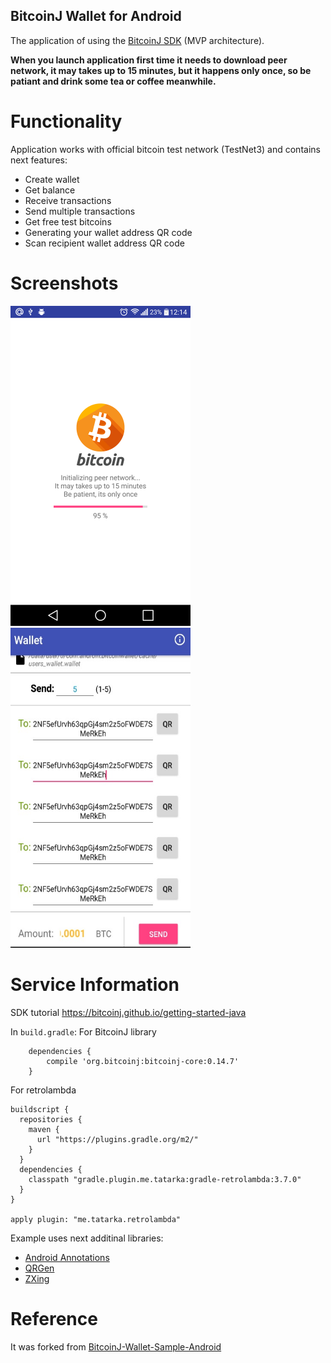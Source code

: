 ## BitcoinJ Wallet for Android

The application of using the <a href="https://bitcoinj.github.io/">BitcoinJ SDK</a> (MVP architecture).

<b>When you launch application first time it needs to download peer network, it may takes up to 15 minutes, but it happens only once, so be patiant and drink some tea or coffee meanwhile.</b>

# Functionality

Application works with official bitcoin test network (TestNet3) and contains next features: 
* Create wallet
* Get balance
* Receive transactions
* Send multiple transactions
* Get free test bitcoins
* Generating your wallet address QR code
* Scan recipient wallet address QR code

# Screenshots
<img src="screenshots/loading.png" alt="Initializaqtion" width="288" height="512">&nbsp;
<img src="screenshots/send.jpg" alt="Send" width="288" height="512">&nbsp;

# Service Information
SDK tutorial https://bitcoinj.github.io/getting-started-java

In `build.gradle`:
For BitcoinJ library
```
    dependencies {
        compile 'org.bitcoinj:bitcoinj-core:0.14.7'
    }
```

For retrolambda
```
buildscript {
  repositories {
    maven {
      url "https://plugins.gradle.org/m2/"
    }
  }
  dependencies {
    classpath "gradle.plugin.me.tatarka:gradle-retrolambda:3.7.0"
  }
}

apply plugin: "me.tatarka.retrolambda"
```

Example uses next additinal libraries:
* <a href="https://github.com/androidannotations/androidannotations">Android Annotations</a>
* <a href="https://github.com/kenglxn/QRGen">QRGen</a>
* <a href="https://github.com/zxing/zxing">ZXing</a>

# Reference

It was forked from <a href="https://github.com/thinkmobiles/BitcoinJ-Wallet-Sample-Android">BitcoinJ-Wallet-Sample-Android</a>
